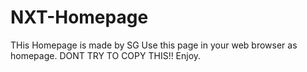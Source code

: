 # NXT-Homepage
THis Homepage is made by SG
Use this page in your web browser as homepage.
DONT TRY TO COPY THIS!!
Enjoy.
